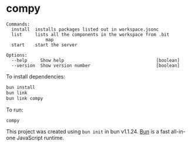 # compy

```
Commands:
  install  installs packages listed out in workspace.jsonc
  list     lists all the components in the workspace from .bit
               map
  start    start the server

Options:
  --help     Show help                                   [boolean]
  --version  Show version number                         [boolean]
```

To install dependencies:

```bash
bun install
bun link
bun link compy
```

To run:

```bash
compy
```

This project was created using `bun init` in bun v1.1.24. [Bun](https://bun.sh) is a fast all-in-one JavaScript runtime.
